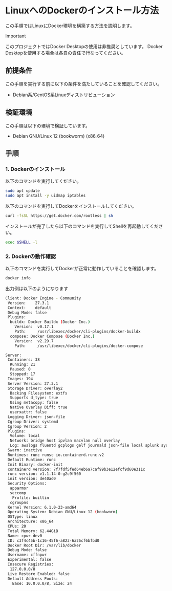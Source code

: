 # LinuxへのDockerのインストール方法

この手順ではLinuxにDocker環境を構築する方法を説明します。

> [!IMPORTANT]
> このプロジェクトではDocker Desktopの使用は非推奨としています。
> Docker Desktopを使用する場合は各自の責任で行なってください。

## 前提条件

この手順を実行する前に以下の条件を満たしていることを確認してください。

- Debian系/CentOS系Linuxディストリビューション

## 検証環境

この手順は以下の環境で検証しています。

- Debian GNU/Linux 12 (bookworm) (x86_64)

## 手順

### 1. Dockerのインストール

以下のコマンドを実行してください。

```bash
sudo apt update
sudo apt install -y uidmap iptables
```

以下のコマンドを実行してDockerをインストールしてください。

```bash
curl -fsSL https://get.docker.com/rootless | sh
```

インストールが完了したら以下のコマンドを実行してShellを再起動してください。

```bash
exec $SHELL -l
```

### 2. Dockerの動作確認

以下のコマンドを実行してDockerが正常に動作していることを確認します。

```bash
docker info
```

出力例は以下のようになります

```bash
Client: Docker Engine - Community
 Version:    27.3.1
 Context:    default
 Debug Mode: false
 Plugins:
  buildx: Docker Buildx (Docker Inc.)
    Version:  v0.17.1
    Path:     /usr/libexec/docker/cli-plugins/docker-buildx
  compose: Docker Compose (Docker Inc.)
    Version:  v2.29.7
    Path:     /usr/libexec/docker/cli-plugins/docker-compose

Server:
 Containers: 38
  Running: 21
  Paused: 0
  Stopped: 17
 Images: 194
 Server Version: 27.3.1
 Storage Driver: overlay2
  Backing Filesystem: extfs
  Supports d_type: true
  Using metacopy: false
  Native Overlay Diff: true
  userxattr: false
 Logging Driver: json-file
 Cgroup Driver: systemd
 Cgroup Version: 2
 Plugins:
  Volume: local
  Network: bridge host ipvlan macvlan null overlay
  Log: awslogs fluentd gcplogs gelf journald json-file local splunk syslog
 Swarm: inactive
 Runtimes: runc runsc io.containerd.runc.v2
 Default Runtime: runc
 Init Binary: docker-init
 containerd version: 7f7fdf5fed64eb6a7caf99b3e12efcf9d60e311c
 runc version: v1.1.14-0-g2c9f560
 init version: de40ad0
 Security Options:
  apparmor
  seccomp
   Profile: builtin
  cgroupns
 Kernel Version: 6.1.0-23-amd64
 Operating System: Debian GNU/Linux 12 (bookworm)
 OSType: linux
 Architecture: x86_64
 CPUs: 20
 Total Memory: 62.44GiB
 Name: cpwr-dev0
 ID: c3f4c45b-1c16-45f6-a823-6a26cf6bfbd0
 Docker Root Dir: /var/lib/docker
 Debug Mode: false
 Username: cffnpwr
 Experimental: false
 Insecure Registries:
  127.0.0.0/8
 Live Restore Enabled: false
 Default Address Pools:
   Base: 10.0.0.0/8, Size: 24
```
